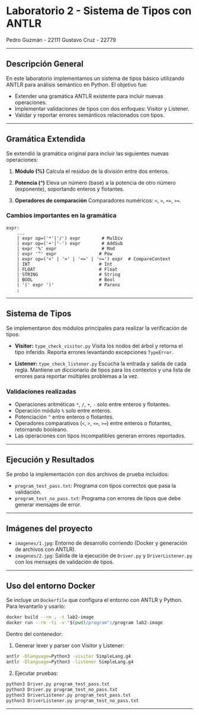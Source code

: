 
# Laboratorio 2 - Sistema de Tipos con ANTLR

Pedro Guzmán - 22111
Gustavo Cruz - 22779

---

## Descripción General

En este laboratorio implementamos un sistema de tipos básico utilizando ANTLR para análisis semántico en Python. El objetivo fue:

* Extender una gramática ANTLR existente para incluir nuevas operaciones.
* Implementar validaciones de tipos con dos enfoques: Visitor y Listener.
* Validar y reportar errores semánticos relacionados con tipos.

---

## Gramática Extendida 

Se extendió la gramática original para incluir las siguientes nuevas operaciones:

1. **Módulo (%)**
   Calcula el residuo de la división entre dos enteros.

2. **Potencia (^)**
   Eleva un número (base) a la potencia de otro número (exponente), soportando enteros y flotantes.

3. **Operadores de comparación**
   Comparadores numéricos: `<`, `>`, `<=`, `>=`.

### Cambios importantes en la gramática

```antlr
expr:
    ...
    | expr op=('*'|'/') expr        # MulDiv
    | expr op=('+'|'-') expr        # AddSub
    | expr '%' expr                 # Mod
    | expr '^' expr                # Pow
    | expr op=('<' | '>' | '<=' | '>=') expr  # CompareContext
    | INT                          # Int
    | FLOAT                        # Float
    | STRING                       # String
    | BOOL                         # Bool
    | '(' expr ')'                 # Parens
    ;
```

---

## Sistema de Tipos

Se implementaron dos módulos principales para realizar la verificación de tipos:

* **Visitor:** `type_check_visitor.py`
  Visita los nodos del árbol y retorna el tipo inferido.
  Reporta errores levantando excepciones `TypeError`.

* **Listener:** `type_check_listener.py`
  Escucha la entrada y salida de cada regla.
  Mantiene un diccionario de tipos para los contextos y una lista de errores para reportar múltiples problemas a la vez.

### Validaciones realizadas

* Operaciones aritméticas `*`, `/`, `+`, `-` solo entre enteros y flotantes.
* Operación módulo `%` solo entre enteros.
* Potenciación `^` entre enteros o flotantes.
* Operadores comparativos (`<`, `>`, `<=`, `>=`) entre enteros o flotantes, retornando booleano.
* Las operaciones con tipos incompatibles generan errores reportados.

---

## Ejecución y Resultados

Se probó la implementación con dos archivos de prueba incluidos:

* `program_test_pass.txt`: Programa con tipos correctos que pasa la validación.
* `program_test_no_pass.txt`: Programa con errores de tipos que debe generar mensajes de error.

---

## Imágenes del proyecto

* `imagenes/1.jpg`: Entorno de desarrollo corriendo (Docker y generación de archivos con ANTLR).
* `imagenes/2.jpg`: Salida de la ejecución de `Driver.py` y `DriverListener.py` con los mensajes de validación de tipos.

---

## Uso del entorno Docker

Se incluye un `Dockerfile` que configura el entorno con ANTLR y Python. Para levantarlo y usarlo:

```bash
docker build --rm . -t lab2-image
docker run --rm -ti -v "$(pwd)/program":/program lab2-image
```

Dentro del contenedor:

1. Generar lexer y parser con Visitor y Listener:

```bash
antlr -Dlanguage=Python3 -visitor SimpleLang.g4
antlr -Dlanguage=Python3 -listener SimpleLang.g4
```

2. Ejecutar pruebas:

```bash
python3 Driver.py program_test_pass.txt
python3 Driver.py program_test_no_pass.txt
python3 DriverListener.py program_test_pass.txt
python3 DriverListener.py program_test_no_pass.txt
```

---

